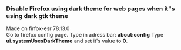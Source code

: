 ### Disable Firefox using dark theme for web pages when it"s using dark gtk theme
Made on firfox-esr 78.13.0  
Go to firefox config page. Type in adress bar: **about:config**
Type **ui.systemUsesDarkTheme** and set it's value to **0**.
